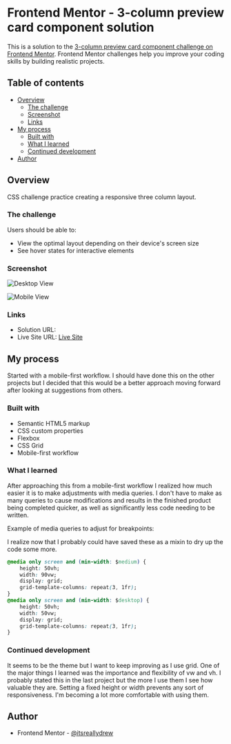 # Frontend Mentor - 3-column preview card component solution

This is a solution to the [3-column preview card component challenge on Frontend Mentor](https://www.frontendmentor.io/challenges/3column-preview-card-component-pH92eAR2-). Frontend Mentor challenges help you improve your coding skills by building realistic projects.

## Table of contents

- [Overview](#overview)
  - [The challenge](#the-challenge)
  - [Screenshot](#screenshot)
  - [Links](#links)
- [My process](#my-process)
  - [Built with](#built-with)
  - [What I learned](#what-i-learned)
  - [Continued development](#continued-development)
- [Author](#author)

## Overview

CSS challenge practice creating a responsive three column layout.

### The challenge

Users should be able to:

- View the optimal layout depending on their device's screen size
- See hover states for interactive elements

### Screenshot

![Desktop View](https://user-images.githubusercontent.com/88289750/142784297-af9555ec-bda4-412b-afc0-448ba5bbb400.png)

![Mobile View](https://user-images.githubusercontent.com/88289750/142784346-2d3a546c-05a6-427a-ac0e-23af0f9d6a63.png)

### Links

- Solution URL: [](https://your-solution-url.com)
- Live Site URL: [Live Site](https://suspicious-pasteur-b73c61.netlify.app)

## My process

Started with a mobile-first workflow. I should have done this on the other projects but I decided that this would be a better approach moving forward after looking at suggestions from others.

### Built with

- Semantic HTML5 markup
- CSS custom properties
- Flexbox
- CSS Grid
- Mobile-first workflow

### What I learned

After approaching this from a mobile-first workflow I realized how much easier it is to make adjustments with media queries. I don't have to make as many queries to cause modifications and results in the finished product being completed quicker, as well as significantly less code needing to be written.

Example of media queries to adjust for breakpoints:

I realize now that I probably could have saved these as a mixin to dry up the code some more.

```css
@media only screen and (min-width: $medium) {
	height: 50vh;
	width: 90vw;
	display: grid;
	grid-template-columns: repeat(3, 1fr);
}
@media only screen and (min-width: $desktop) {
	height: 50vh;
	width: 50vw;
	display: grid;
	grid-template-columns: repeat(3, 1fr);
}
```

### Continued development

It seems to be the theme but I want to keep improving as I use grid. One of the major things I learned was the importance and flexibility of vw and vh. I probably stated this in the last project but the more I use them I see how valuable they are. Setting a fixed height or width prevents any sort of responsiveness. I'm becoming a lot more comfortable with using them.

## Author

- Frontend Mentor - [@itsreallydrew](https://www.frontendmentor.io/profile/itsreallydrew)
